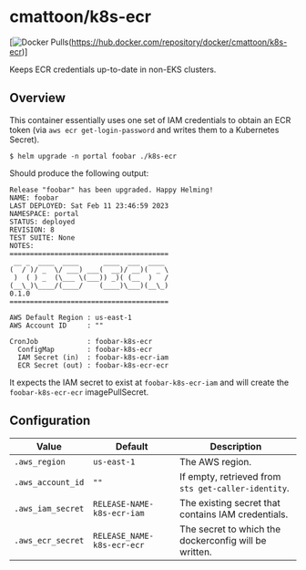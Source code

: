 cmattoon/k8s-ecr
================

[![Docker Pulls](https://img.shields.io/docker/pulls/cmattoon/k8s-ecr?style=for-the-badge)(https://hub.docker.com/repository/docker/cmattoon/k8s-ecr)]

Keeps ECR credentials up-to-date in non-EKS clusters.

Overview
--------

This container essentially uses one set of IAM credentials to obtain an ECR token (via `aws ecr get-login-password` and writes them to a Kubernetes Secret).

    $ helm upgrade -n portal foobar ./k8s-ecr

Should produce the following output:

```
Release "foobar" has been upgraded. Happy Helming!
NAME: foobar
LAST DEPLOYED: Sat Feb 11 23:46:59 2023
NAMESPACE: portal
STATUS: deployed
REVISION: 8
TEST SUITE: None
NOTES:
=======================================
 __ _  ____  ____      ____  ___  ____
(  / )/ _  \/ ___) ___(  __)/ __)(  _ \
 )  ( ) _  (\___ \(___)) _)( (__  )   /
(__\_)\____/(____/    (____)\___)(__\_)
0.1.0
=======================================

AWS Default Region : us-east-1
AWS Account ID     : ""

CronJob            : foobar-k8s-ecr
  ConfigMap        : foobar-k8s-ecr
  IAM Secret (in)  : foobar-k8s-ecr-iam
  ECR Secret (out) : foobar-k8s-ecr-ecr
```

It expects the IAM secret to exist at `foobar-k8s-ecr-iam` and will create the `foobar-k8s-ecr-ecr` imagePullSecret.


Configuration
-------------

| Value             | Default                    | Description                                           |
|-------------------|----------------------------|-------------------------------------------------------|
| `.aws_region`     | `us-east-1`                | The AWS region.                                       |
| `.aws_account_id` | `""`                       | If empty, retrieved from `sts get-caller-identity`.   |
| `.aws_iam_secret` | `RELEASE-NAME-k8s-ecr-iam` | The existing secret that contains IAM credentials.    |
| `.aws_ecr_secret` | `RELEASE_NAME-k8s-ecr-ecr` | The secret to which the dockerconfig will be written. |
